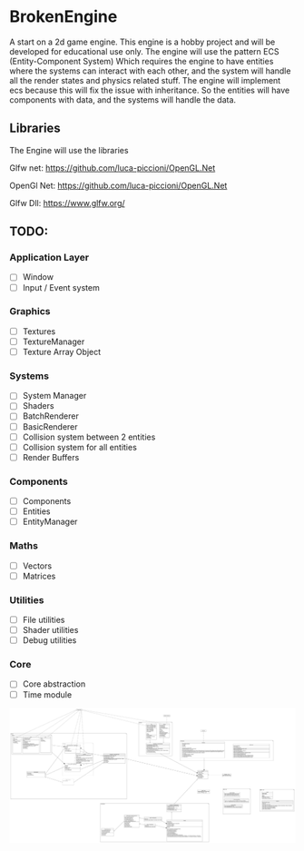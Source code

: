 # BrokenEngine
A start on a 2d game engine.
This engine is a hobby project and will be developed for educational use only. The engine will use the pattern ECS (Entity-Component System)
Which requires the engine to have entities where the systems can interact with each other, and the system will handle all the render states and physics related stuff.
The engine will implement ecs because this will fix the issue with inheritance. So the entities will have components with data, and the systems will handle the data.

## Libraries
The Engine will use the libraries

Glfw net: https://github.com/luca-piccioni/OpenGL.Net

OpenGl Net: https://github.com/luca-piccioni/OpenGL.Net

Glfw Dll: https://www.glfw.org/

## TODO:
### Application Layer
- [ ] Window
- [ ] Input / Event system
### Graphics
- [ ] Textures
- [ ] TextureManager
- [ ] Texture Array Object
### Systems
- [ ] System Manager
- [ ] Shaders
- [ ] BatchRenderer
- [ ] BasicRenderer
- [ ] Collision system between 2 entities
- [ ] Collision system for all entities
- [ ] Render Buffers
### Components
- [ ] Components
- [ ] Entities
- [ ] EntityManager
### Maths
- [ ] Vectors
- [ ] Matrices
### Utilities
- [ ] File utilities
- [ ] Shader utilities
- [ ] Debug utilities
### Core
- [ ] Core abstraction
- [ ] Time module

![alt text](https://github.com/blackout1471/BrokenEngine/blob/master/BrokenEngine.jpg "Uml")
